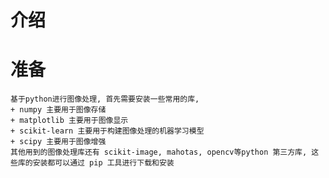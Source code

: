 # 介绍

# 准备
    基于python进行图像处理, 首先需要安装一些常用的库, 
    + numpy 主要用于图像存储
    + matplotlib 主要用于图像显示
    + scikit-learn 主要用于构建图像处理的机器学习模型
    + scipy 主要用于图像增强
    其他用到的图像处理库还有 scikit-image, mahotas, opencv等python 第三方库, 这些库的安装都可以通过 pip 工具进行下载和安装 